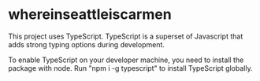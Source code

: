 # whereinseattleiscarmen

This project uses TypeScript. TypeScript is a superset of Javascript that adds strong typing options during development.

To enable TypeScript on your developer machine, you need to install the package with node.
Run "npm i -g typescript" to install TypeScript globally.
